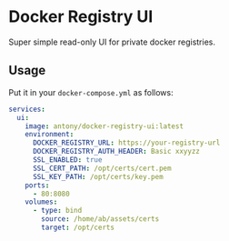 # Docker Registry UI

Super simple read-only UI for private docker registries.

## Usage

Put it in your `docker-compose.yml` as follows:

```yaml
services:
  ui:
    image: antony/docker-registry-ui:latest
    environment:
      DOCKER_REGISTRY_URL: https://your-registry-url
      DOCKER_REGISTRY_AUTH_HEADER: Basic xxyyzz
      SSL_ENABLED: true
      SSL_CERT_PATH: /opt/certs/cert.pem
      SSL_KEY_PATH: /opt/certs/key.pem
    ports:
      - 80:8080
    volumes:
      - type: bind
        source: /home/ab/assets/certs
        target: /opt/certs
```
